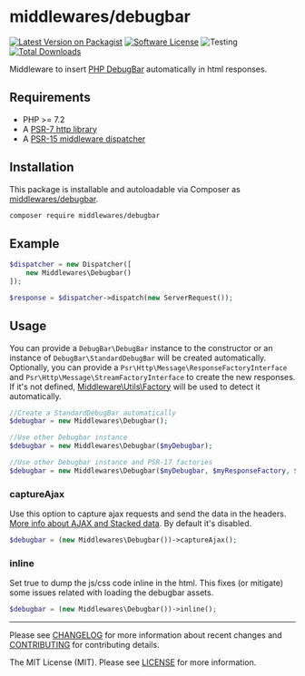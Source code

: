 # middlewares/debugbar

[![Latest Version on Packagist][ico-version]][link-packagist]
[![Software License][ico-license]](LICENSE)
![Testing][ico-ga]
[![Total Downloads][ico-downloads]][link-downloads]

Middleware to insert [PHP DebugBar](http://phpdebugbar.com) automatically in html responses.

## Requirements

* PHP >= 7.2
* A [PSR-7 http library](https://github.com/middlewares/awesome-psr15-middlewares#psr-7-implementations)
* A [PSR-15 middleware dispatcher](https://github.com/middlewares/awesome-psr15-middlewares#dispatcher)

## Installation

This package is installable and autoloadable via Composer as [middlewares/debugbar](https://packagist.org/packages/middlewares/debugbar).

```sh
composer require middlewares/debugbar
```

## Example

```php
$dispatcher = new Dispatcher([
	new Middlewares\Debugbar()
]);

$response = $dispatcher->dispatch(new ServerRequest());
```

## Usage

You can provide a `DebugBar\DebugBar` instance to the constructor or an instance of `DebugBar\StandardDebugBar` will be created automatically. Optionally, you can provide a `Psr\Http\Message\ResponseFactoryInterface` and `Psr\Http\Message\StreamFactoryInterface` to create the new responses. If it's not defined, [Middleware\Utils\Factory](https://github.com/middlewares/utils#factory) will be used to detect it automatically.

```php
//Create a StandardDebugBar automatically
$debugbar = new Middlewares\Debugbar();

//Use other Debugbar instance
$debugbar = new Middlewares\Debugbar($myDebugbar);

//Use other Debugbar instance and PSR-17 factories
$debugbar = new Middlewares\Debugbar($myDebugbar, $myResponseFactory, $myStreamFactory);
```

### captureAjax

Use this option to capture ajax requests and send the data in the headers. [More info about AJAX and Stacked data](http://phpdebugbar.com/docs/ajax-and-stack.html#ajax-and-stacked-data). By default it's disabled.

```php
$debugbar = (new Middlewares\Debugbar())->captureAjax();
```

### inline

Set true to dump the js/css code inline in the html. This fixes (or mitigate) some issues related with loading the debugbar assets.

```php
$debugbar = (new Middlewares\Debugbar())->inline();
```

---

Please see [CHANGELOG](CHANGELOG.md) for more information about recent changes and [CONTRIBUTING](CONTRIBUTING.md) for contributing details.

The MIT License (MIT). Please see [LICENSE](LICENSE) for more information.

[ico-version]: https://img.shields.io/packagist/v/middlewares/debugbar.svg?style=flat-square
[ico-license]: https://img.shields.io/badge/license-MIT-brightgreen.svg?style=flat-square
[ico-ga]: https://github.com/middlewares/debugbar/workflows/testing/badge.svg
[ico-downloads]: https://img.shields.io/packagist/dt/middlewares/debugbar.svg?style=flat-square

[link-packagist]: https://packagist.org/packages/middlewares/debugbar
[link-downloads]: https://packagist.org/packages/middlewares/debugbar
